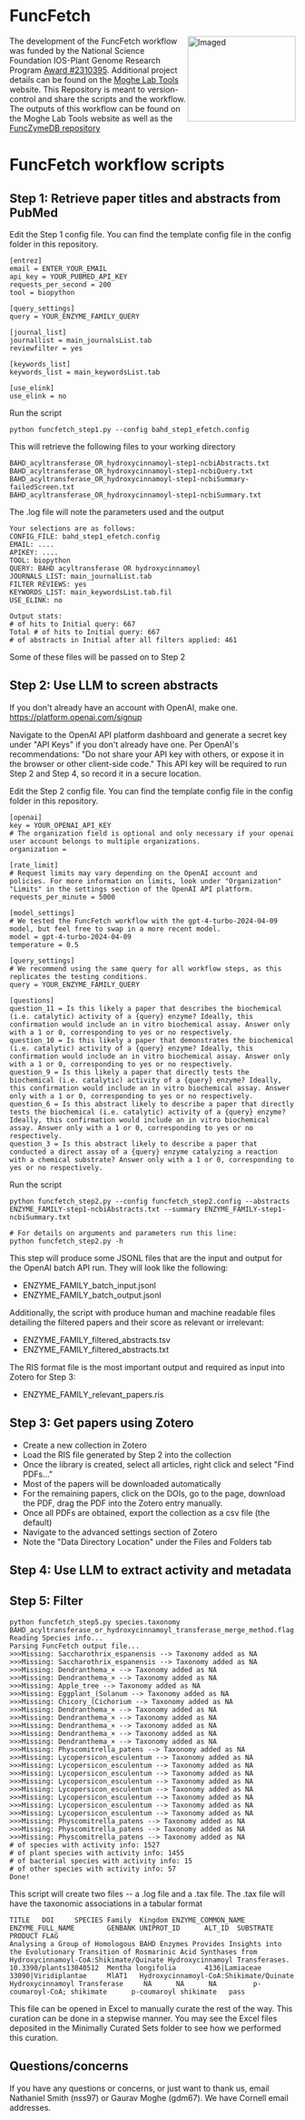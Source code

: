 # FuncFetch
<img src = "https://github.com/moghelab/funcfetch/blob/main/images/goldenRetriever.jpg" width="190" height="150" align="right" alt="Imaged" > 

The development of the FuncFetch workflow was funded by the National Science Foundation IOS-Plant Genome Research Program [Award #2310395](https://www.nsf.gov/awardsearch/showAward?AWD_ID=2310395&HistoricalAwards=false). Additional project details can be found on the [Moghe Lab Tools](https://tools.moghelab.org/funczymedb) website. This Repository is meant to version-control and share the scripts and the workflow. The outputs of this workflow can be found on the Moghe Lab Tools website as well as the [FuncZymeDB repository](https://github.com/moghelab/funczymedb) 







# FuncFetch workflow scripts

## Step 1: Retrieve paper titles and abstracts from PubMed
Edit the Step 1 config file. You can find the template config file in the config folder in this repository.
```
[entrez]
email = ENTER_YOUR_EMAIL
api_key = YOUR_PUBMED_API_KEY
requests_per_second = 200
tool = biopython

[query_settings]
query = YOUR_ENZYME_FAMILY_QUERY

[journal_list]
journallist = main_journalsList.tab
reviewfilter = yes

[keywords_list]
keywords_list = main_keywordsList.tab

[use_elink]
use_elink = no
```

Run the script
```console
python funcfetch_step1.py --config bahd_step1_efetch.config
```
This will retrieve the following files to your working directory
```console
BAHD_acyltransferase_OR_hydroxycinnamoyl-step1-ncbiAbstracts.txt
BAHD_acyltransferase_OR_hydroxycinnamoyl-step1-ncbiQuery.txt
BAHD_acyltransferase_OR_hydroxycinnamoyl-step1-ncbiSummary-failedScreen.txt
BAHD_acyltransferase_OR_hydroxycinnamoyl-step1-ncbiSummary.txt
```
The .log file will note the parameters used and the output
```
Your selections are as follows:
CONFIG_FILE: bahd_step1_efetch.config
EMAIL: ....
APIKEY: ....
TOOL: biopython
QUERY: BAHD acyltransferase OR hydroxycinnamoyl
JOURNALS_LIST: main_journalList.tab
FILTER REVIEWS: yes
KEYWORDS_LIST: main_keywordsList.tab.fil
USE_ELINK: no

Output stats:
# of hits to Initial query: 667
Total # of hits to Initial query: 667
# of abstracts in Initial after all filters applied: 461
```
Some of these files will be passed on to Step 2

## Step 2: Use LLM to screen abstracts

If you don't already have an account with OpenAI, make one.
https://platform.openai.com/signup

Navigate to the OpenAI API platform dashboard and generate a secret key under "API Keys" if you don't already have one. Per OpenAI's recommendations: "Do not share your API key with others, or expose it in the browser or other client-side code." This API key will be required to run Step 2 and Step 4, so record it in a secure location.

Edit the Step 2 config file. You can find the template config file in the config folder in this repository.
```
[openai]
key = YOUR_OPENAI_API_KEY
# The organization field is optional and only necessary if your openai user account belongs to multiple organizations.
organization = 

[rate_limit]
# Request limits may vary depending on the OpenAI account and policies. For more information on limits, look under "Organization" "Limits" in the settings section of the OpenAI API platform.
requests_per_minute = 5000

[model_settings]
# We tested the FuncFetch workflow with the gpt-4-turbo-2024-04-09 model, but feel free to swap in a more recent model.
model = gpt-4-turbo-2024-04-09
temperature = 0.5

[query_settings]
# We recommend using the same query for all workflow steps, as this replicates the testing conditions.
query = YOUR_ENZYME_FAMILY_QUERY

[questions]
question_11 = Is this likely a paper that describes the biochemical (i.e. catalytic) activity of a {query} enzyme? Ideally, this confirmation would include an in vitro biochemical assay. Answer only with a 1 or 0, corresponding to yes or no respectively.
question_10 = Is this likely a paper that demonstrates the biochemical (i.e. catalytic) activity of a {query} enzyme? Ideally, this confirmation would include an in vitro biochemical assay. Answer only with a 1 or 0, corresponding to yes or no respectively.
question_9 = Is this likely a paper that directly tests the biochemical (i.e. catalytic) activity of a {query} enzyme? Ideally, this confirmation would include an in vitro biochemical assay. Answer only with a 1 or 0, corresponding to yes or no respectively.
question_6 = Is this abstract likely to describe a paper that directly tests the biochemical (i.e. catalytic) activity of a {query} enzyme? Ideally, this confirmation would include an in vitro biochemical assay. Answer only with a 1 or 0, corresponding to yes or no respectively.
question_3 = Is this abstract likely to describe a paper that conducted a direct assay of a {query} enzyme catalyzing a reaction with a chemical substrate? Answer only with a 1 or 0, corresponding to yes or no respectively.
```

Run the script
```console
python funcfetch_step2.py --config funcfetch_step2.config --abstracts ENZYME_FAMILY-step1-ncbiAbstracts.txt --summary ENZYME_FAMILY-step1-ncbiSummary.txt

# For details on arguments and parameters run this line:
python funcfetch_step2.py -h
```

This step will produce some JSONL files that are the input and output for the OpenAI batch API run. They will look like the following:
* ENZYME_FAMILY_batch_input.jsonl
* ENZYME_FAMILY_batch_output.jsonl

Additionally, the script with produce human and machine readable files detailing the filtered papers and their score as relevant or irrelevant:
* ENZYME_FAMILY_filtered_abstracts.tsv
* ENZYME_FAMILY_filtered_abstracts.txt

The RIS format file is the most important output and required as input into Zotero for Step 3:
* ENZYME_FAMILY_relevant_papers.ris

## Step 3: Get papers using Zotero
* Create a new collection in Zotero
* Load the RIS file generated by Step 2 into the collection
* Once the library is created, select all articles, right click and select "Find PDFs..."
* Most of the papers will be downloaded automatically
* For the remaining papers, click on the DOIs, go to the page, download the PDF, drag the PDF into the Zotero entry manually.
* Once all PDFs are obtained, export the collection as a csv file (the default)
* Navigate to the advanced settings section of Zotero
* Note the "Data Directory Location" under the Files and Folders tab
  
## Step 4: Use LLM to extract activity and metadata
## Step 5: Filter
```console
python funcfetch_step5.py species.taxonomy BAHD_acyltransferase_or_hydroxycinnamoyl_transferase_merge_method.flag.tsv
Reading Species info...
Parsing FuncFetch output file...
>>>Missing: Saccharothrix_espanensis --> Taxonomy added as NA
>>>Missing: Saccharothrix_espanensis --> Taxonomy added as NA
>>>Missing: Dendranthema_× --> Taxonomy added as NA
>>>Missing: Dendranthema_× --> Taxonomy added as NA
>>>Missing: Apple_tree --> Taxonomy added as NA
>>>Missing: Eggplant_(Solanum --> Taxonomy added as NA
>>>Missing: Chicory_(Cichorium --> Taxonomy added as NA
>>>Missing: Dendranthema_× --> Taxonomy added as NA
>>>Missing: Dendranthema_× --> Taxonomy added as NA
>>>Missing: Dendranthema_× --> Taxonomy added as NA
>>>Missing: Dendranthema_× --> Taxonomy added as NA
>>>Missing: Dendranthema_× --> Taxonomy added as NA
>>>Missing: Physcomitrella_patens --> Taxonomy added as NA
>>>Missing: Lycopersicon_esculentum --> Taxonomy added as NA
>>>Missing: Lycopersicon_esculentum --> Taxonomy added as NA
>>>Missing: Lycopersicon_esculentum --> Taxonomy added as NA
>>>Missing: Lycopersicon_esculentum --> Taxonomy added as NA
>>>Missing: Lycopersicon_esculentum --> Taxonomy added as NA
>>>Missing: Lycopersicon_esculentum --> Taxonomy added as NA
>>>Missing: Lycopersicon_esculentum --> Taxonomy added as NA
>>>Missing: Lycopersicon_esculentum --> Taxonomy added as NA
>>>Missing: Physcomitrella_patens --> Taxonomy added as NA
>>>Missing: Physcomitrella_patens --> Taxonomy added as NA
>>>Missing: Physcomitrella_patens --> Taxonomy added as NA
# of species with activity info: 1527
# of plant species with activity info: 1455
# of bacterial species with activity info: 15
# of other species with activity info: 57
Done!
```
This script will create two files -- a .log file and a .tax file. The .tax file will have the taxonomic associations in a tabular format
```
TITLE   DOI     SPECIES Family  Kingdom ENZYME_COMMON_NAME      ENZYME_FULL_NAME        GENBANK UNIPROT_ID      ALT_ID  SUBSTRATE       PRODUCT FLAG
Analysing a Group of Homologous BAHD Enzymes Provides Insights into the Evolutionary Transition of Rosmarinic Acid Synthases from Hydroxycinnamoyl-CoA:Shikimate/Quinate Hydroxycinnamoyl Transferases.    10.3390/plants13040512  Mentha longifolia       4136|Lamiaceae  33090|Viridiplantae     MlAT1   Hydroxycinnamoyl-CoA:Shikimate/Quinate Hydroxycinnamoyl Transferase     NA      NA      NA         p-coumaroyl-CoA; shikimate      p-coumaroyl shikimate   pass
```
This file can be opened in Excel to manually curate the rest of the way. This curation can be done in a stepwise manner. You may see the Excel files deposited in the Minimally Curated Sets folder to see how we performed this curation.

## Questions/concerns
If you have any questions or concerns, or just want to thank us, email Nathaniel Smith (nss97) or Gaurav Moghe (gdm67). We have Cornell email addresses. 
